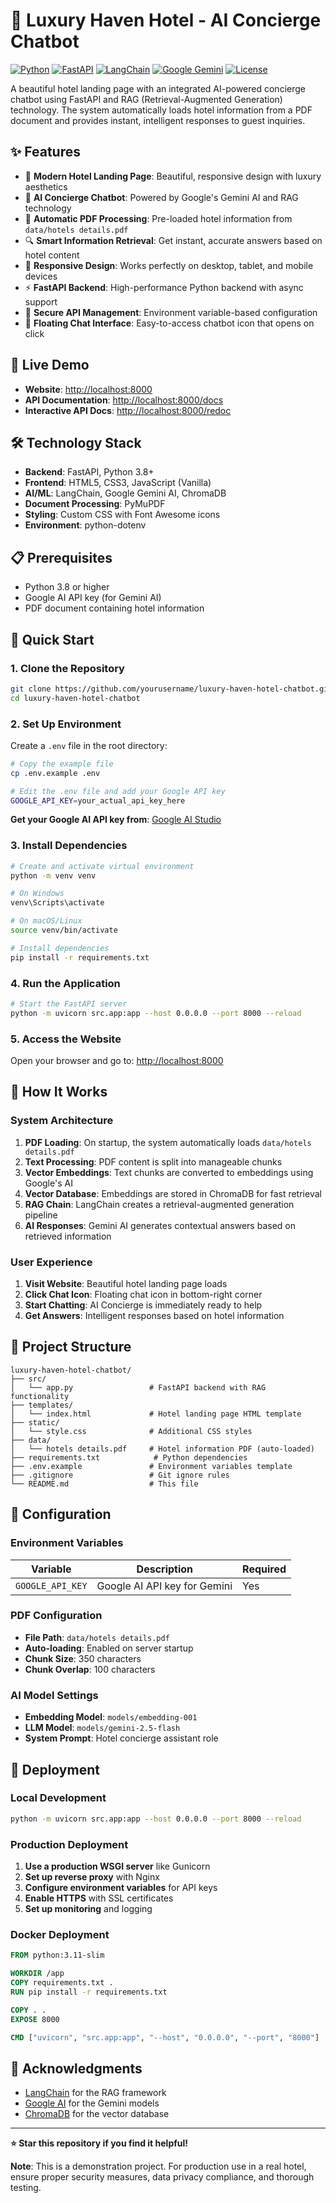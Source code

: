 # 🏨 Luxury Haven Hotel - AI Concierge Chatbot

[![Python](https://img.shields.io/badge/Python-3.8+-blue.svg)](https://www.python.org/downloads/)
[![FastAPI](https://img.shields.io/badge/FastAPI-0.100+-green.svg)](https://fastapi.tiangolo.com/)
[![LangChain](https://img.shields.io/badge/LangChain-0.1+-orange.svg)](https://langchain.com/)
[![Google Gemini](https://img.shields.io/badge/Google%20Gemini-AI-red.svg)](https://ai.google.dev/)
[![License](https://img.shields.io/badge/License-MIT-yellow.svg)](LICENSE)

A beautiful hotel landing page with an integrated AI-powered concierge chatbot using FastAPI and RAG (Retrieval-Augmented Generation) technology. The system automatically loads hotel information from a PDF document and provides instant, intelligent responses to guest inquiries.

## ✨ Features

- 🎨 **Modern Hotel Landing Page**: Beautiful, responsive design with luxury aesthetics
- 🤖 **AI Concierge Chatbot**: Powered by Google's Gemini AI and RAG technology
- 📄 **Automatic PDF Processing**: Pre-loaded hotel information from `data/hotels details.pdf`
- 🔍 **Smart Information Retrieval**: Get instant, accurate answers based on hotel content
- 📱 **Responsive Design**: Works perfectly on desktop, tablet, and mobile devices
- ⚡ **FastAPI Backend**: High-performance Python backend with async support
- 🔐 **Secure API Management**: Environment variable-based configuration
- 🎯 **Floating Chat Interface**: Easy-to-access chatbot icon that opens on click

## 🚀 Live Demo

- **Website**: [http://localhost:8000](http://localhost:8000)
- **API Documentation**: [http://localhost:8000/docs](http://localhost:8000/docs)
- **Interactive API Docs**: [http://localhost:8000/redoc](http://localhost:8000/redoc)

## 🛠️ Technology Stack

- **Backend**: FastAPI, Python 3.8+
- **Frontend**: HTML5, CSS3, JavaScript (Vanilla)
- **AI/ML**: LangChain, Google Gemini AI, ChromaDB
- **Document Processing**: PyMuPDF
- **Styling**: Custom CSS with Font Awesome icons
- **Environment**: python-dotenv

## 📋 Prerequisites

- Python 3.8 or higher
- Google AI API key (for Gemini AI)
- PDF document containing hotel information

## 🚀 Quick Start

### 1. Clone the Repository

```bash
git clone https://github.com/yourusername/luxury-haven-hotel-chatbot.git
cd luxury-haven-hotel-chatbot
```

### 2. Set Up Environment

Create a `.env` file in the root directory:

```bash
# Copy the example file
cp .env.example .env

# Edit the .env file and add your Google API key
GOOGLE_API_KEY=your_actual_api_key_here
```

**Get your Google AI API key from**: [Google AI Studio](https://makersuite.google.com/app/apikey)

### 3. Install Dependencies

```bash
# Create and activate virtual environment
python -m venv venv

# On Windows
venv\Scripts\activate

# On macOS/Linux
source venv/bin/activate

# Install dependencies
pip install -r requirements.txt
```

### 4. Run the Application

```bash
# Start the FastAPI server
python -m uvicorn src.app:app --host 0.0.0.0 --port 8000 --reload
```

### 5. Access the Website

Open your browser and go to: [http://localhost:8000](http://localhost:8000)

## 🎯 How It Works

### System Architecture

1. **PDF Loading**: On startup, the system automatically loads `data/hotels details.pdf`
2. **Text Processing**: PDF content is split into manageable chunks
3. **Vector Embeddings**: Text chunks are converted to embeddings using Google's AI
4. **Vector Database**: Embeddings are stored in ChromaDB for fast retrieval
5. **RAG Chain**: LangChain creates a retrieval-augmented generation pipeline
6. **AI Responses**: Gemini AI generates contextual answers based on retrieved information

### User Experience

1. **Visit Website**: Beautiful hotel landing page loads
2. **Click Chat Icon**: Floating chat icon in bottom-right corner
3. **Start Chatting**: AI Concierge is immediately ready to help
4. **Get Answers**: Intelligent responses based on hotel information

## 📁 Project Structure

```
luxury-haven-hotel-chatbot/
├── src/
│   └── app.py                 # FastAPI backend with RAG functionality
├── templates/
│   └── index.html             # Hotel landing page HTML template
├── static/
│   └── style.css              # Additional CSS styles
├── data/
│   └── hotels details.pdf     # Hotel information PDF (auto-loaded)
├── requirements.txt            # Python dependencies
├── .env.example               # Environment variables template
├── .gitignore                 # Git ignore rules
└── README.md                  # This file
```

## 🔧 Configuration

### Environment Variables

| Variable | Description | Required |
|----------|-------------|----------|
| `GOOGLE_API_KEY` | Google AI API key for Gemini | Yes |

### PDF Configuration

- **File Path**: `data/hotels details.pdf`
- **Auto-loading**: Enabled on server startup
- **Chunk Size**: 350 characters
- **Chunk Overlap**: 100 characters

### AI Model Settings

- **Embedding Model**: `models/embedding-001`
- **LLM Model**: `models/gemini-2.5-flash`
- **System Prompt**: Hotel concierge assistant role


## 🚀 Deployment

### Local Development
```bash
python -m uvicorn src.app:app --host 0.0.0.0 --port 8000 --reload
```

### Production Deployment

1. **Use a production WSGI server** like Gunicorn
2. **Set up reverse proxy** with Nginx
3. **Configure environment variables** for API keys
4. **Enable HTTPS** with SSL certificates
5. **Set up monitoring** and logging

### Docker Deployment

```dockerfile
FROM python:3.11-slim

WORKDIR /app
COPY requirements.txt .
RUN pip install -r requirements.txt

COPY . .
EXPOSE 8000

CMD ["uvicorn", "src.app:app", "--host", "0.0.0.0", "--port", "8000"]
```



## 🙏 Acknowledgments

- [LangChain](https://langchain.com/) for the RAG framework
- [Google AI](https://ai.google.dev/) for the Gemini models
- [ChromaDB](https://www.trychroma.com/) for the vector database


---

**⭐ Star this repository if you find it helpful!**

**Note**: This is a demonstration project. For production use in a real hotel, ensure proper security measures, data privacy compliance, and thorough testing. 
